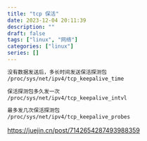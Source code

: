 ```yaml
---
title: "tcp 保活"
date: 2023-12-04 20:11:39
description: ""
draft: false
tags: ["linux", "网络"]
categories: ["linux"]
series: []
---
```


```bash
没有数据发送后，多长时间发送保活探测包
/proc/sys/net/ipv4/tcp_keepalive_time

保活探测包多久发一次
/proc/sys/net/ipv4/tcp_keepalive_intvl

最多发几次保活探测包
/proc/sys/net/ipv4/tcp_keepalive_probes
```

<https://juejin.cn/post/7142654287493988359>

